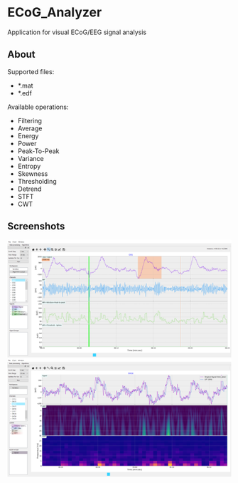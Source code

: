 # ECoG_Analyzer
Application for visual ECoG/EEG signal analysis
## About
Supported files:
- *.mat
- *.edf

Available operations:
- Filtering
- Average
- Energy
- Power
- Peak-To-Peak
- Variance
- Entropy
- Skewness
- Thresholding
- Detrend
- STFT
- CWT
## Screenshots
![Screenshot of app](img/screen1.png)
![Screenshot of app](img/screen4.png)
